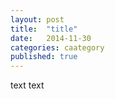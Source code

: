 ```yaml
---
layout: post
title:  "title"
date:   2014-11-30
categories: caategory
published: true
---
```


text text